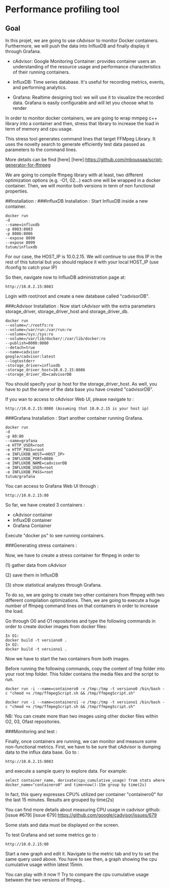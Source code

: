 # Performance profiling tool
## Goal
In this projet, we are going to use cAdvisor to monitor Docker containers. Furthermore, we will push the data into InfluxDB and finally display it through Grafana.

- cAdvisor: Google Monitoring Container: provides container users an understanding of the resource usage and performance characteristics of their running containers.
    
- InfluxDB: Time series database. It's useful for recording metrics, events, and performing analytics.

- Grafana: Realtime designing tool: we will use it to visualize the recorded data. Grafana is easily configurable and will let you choose what to render
    
In order to monitor docker containers, we are going to wrap mmpeg c++ library into a container and then, stress that library to increase the load in term of memory and cpu usage.

This stress tool generates command lines that target FFMpeg Library. It uses the novelty search to generate efficiently test data passed as parameters to the command lines.

More details can be find [here]
[here]:https://github.com/mboussaa/script-generator-for-ffmpeg

We are going to compile ffmpeg library with at least, two different optimization options (e.g. -O1, 02...) each one will be wrapped in a docker container. Then, we will monitor both versions in term of non functional properties.

##Installation : 
###InfluxDB Installation :
Start InfluxDB inside a new container.

	docker run   
	-d 
	--name=influxdb  
	-p 8083:8083   
	-p 8086:8086   
	--expose 8090   
	--expose 8099   
	tutum/influxdb

For our case, the HOST_IP is 10.0.2.15. We will continue to use this IP in the rest of this tutorial but you should replace it with your local HOST_IP (use ifconfig to catch your IP)

So then, navigate now to InfluxDB administration page at:

	http://10.0.2.15:8083 

Login with root/root and create a new database called "cadvisorDB".

###cAdvisor Installation :
Now start cAdvisor with the extra parameters storage_driver, storage_driver_host and storage_driver_db.

	docker run      
	--volume=/:/rootfs:ro      
	--volume=/var/run:/var/run:rw      
	--volume=/sys:/sys:ro      
	--volume=/var/lib/docker/:/var/lib/docker:ro      
	--publish=8080:8080      
	--detach=true      
	--name=cadvisor      
	google/cadvisor:latest   
	--logtostderr    
	-storage_driver=influxdb     
	-storage_driver_host=10.0.2.15:8086 
	-storage_driver_db=cadvisorDB  
    
You should specify your ip host for the storage_driver_host. As well, you have to put the name of the data base you have created "cadvisorDB".

If you wan to access to cAdvisor Web UI, please navigate to : 

	http://10.0.2.15:8080 (Assuming that 10.0.2.15 is your host ip)

###Grafana Installation :
Start another container running Grafana.

	docker run 
	-d 
	-p 80:80  
	--name=grafana   
	-e HTTP_USER=root    
	-e HTTP_PASS=root     
	-e INFLUXDB_HOST=<HOST_IP>     
	-e INFLUXDB_PORT=8086  
	-e INFLUXDB_NAME=cadvisorDB 
	-e INFLUXDB_USER=root 
	-e INFLUXDB_PASS=root      
	tutum/grafana
    
You can access to Grafana Web UI through : 
    
	http://10.0.2.15:80

So far, we have created 3 containers :
  - cAdvisor container
  - InfluxDB container
  - Grafana Container

Execute "docker ps" to see running containers.

###Generating stress containers : 
 
Now, we have to create a stress container for ffmpeg in order to 

(1) gather data from cAdvisor 

(2) save them in InfluxDB 

(3) show statistical analyzes through Grafana.

To do so, we are going to create two other containers from ffmpeg with two different compilation optimizations. Then, we are going to execute a huge number of ffmpeg command lines on that containers in order to increase the load.

Go through O0 and O1 repositories and type the following commands in order to create docker images from docker files:

    In O1:
    docker build -t versiono0 .
    In O2:
    docker build -t versiono1 .

Now we have to start the two containers from both images.

Before running the following commands, copy the content of tmp folder into your root tmp folder. This folder contains the media files and the script to run.

	docker run -i --name=containero0 -v /tmp:/tmp -t versiono0 /bin/bash -c "chmod +x /tmp/ffmpegScript.sh && /tmp/ffmpegScript.sh"

	docker run -i --name=containero1 -v /tmp:/tmp -t versiono1 /bin/bash -c "chmod +x /tmp/ffmpegScript.sh && /tmp/ffmpegScript.sh"

NB: You can create more than two images using other docker files within O2, 03, Ofast repositories.

###Monitoring and test :

Finally, once containers are running, we can monitor and measure some non-functional metrics.
First, we have to be sure that cAdvisor is dumping data to the influx data base. Go to :

    http://10.0.2.15:8083

and execute a sample query to explore data. For example: 

    select container_name, derivate(cpu_cumulative_usage) from stats where docker_name="containero0" and time>now()-15m group by time(2s)

In fact, this query expresses CPU% utilized per container "containero0" for the last 15 minutes. Results are grouped by time(2s)

You can find more details about measuring CPU usage in cadvisor github:[issue #679]
[issue 679]:https://github.com/google/cadvisor/issues/679 


Some stats and data must be displayed on the screen.

To test Grafana and set some metrics go to :
 
    http://10.0.2.15:80

Start a new graph and edit it. Navigate to the metric tab and try to set the same query used above. You have to see then, a graph showing the cpu cumulative usage within latest 15min.

You can play with it now !! Try to compare the cpu cumulative usage between the two versions of ffmpeg...

    










